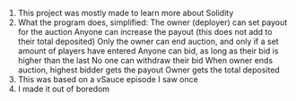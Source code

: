 1. This project was mostly made to learn more about Solidity
2. What the program does, simplified:
    The owner (deployer) can set payout for the auction
    Anyone can increase the payout (this does not add to their total deposited)
    Only the owner can end auction, and only if a set amount of players have entered
    Anyone can bid, as long as their bid is higher than the last
    No one can withdraw their bid
    When owner ends auction, highest bidder gets the payout
    Owner gets the total deposited
3. This was based on a vSauce episode I saw once
4. I made it out of boredom